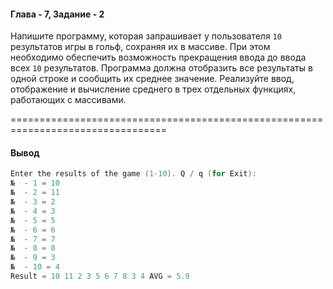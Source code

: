#### Глава - 7, Задание - 2 ####

Напишите программу, которая запрашивает у пользователя ```10``` результатов игры
в гольф, сохраняя их в массиве. При этом необходимо обеспечить возможность
прекращения ввода до ввода всех ```10``` результатов. Программа должна отобразить
все результаты в одной строке и сообщить их среднее значение. Реализуйте
ввод, отображение и вычисление среднего в трех отдельных функциях,
работающих с массивами.

=================================================================================
#### Вывод ####
```objectivec
Enter the results of the game (1-10). Q / q (for Exit):
№  - 1 = 10
№  - 2 = 11
№  - 3 = 2
№  - 4 = 3
№  - 5 = 5
№  - 6 = 6
№  - 7 = 7
№  - 8 = 8
№  - 9 = 3
№  - 10 = 4
Result = 10 11 2 3 5 6 7 8 3 4 AVG = 5.9
```
